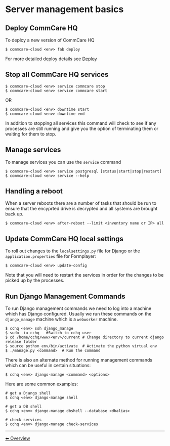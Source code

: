 # Server management basics

## Deploy CommCare HQ
To deploy a new version of CommCare HQ

```
$ commcare-cloud <env> fab deploy
```

For more detailed deploy details see [Deploy](deploy.md)

## Stop all CommCare HQ services
```
$ commcare-cloud <env> service commcare stop
$ commcare-cloud <env> service commcare start
```

OR

```
$ commcare-cloud <env> downtime start
$ commcare-cloud <env> downtime end
```

In addition to stopping all services this command will
check to see if any processes are still running and give you the
option of terminating them or waiting for them to stop.

## Manage services
To manage services you can use the `service` command
```
$ commcare-cloud <env> service postgresql [status|start|stop|restart]
$ commcare-cloud <env> service --help
```

## Handling a reboot
When a server reboots there are a number of tasks that should be run
to ensure that the encyprted drive is decrypted and all systems are
brought back up.
```
$ commcare-cloud <env> after-reboot --limit <inventory name or IP> all
```

## Update CommCare HQ local settings
To roll out changes to the `localsettings.py` file for Django
or the `application.properties` file for Formplayer:
```
$ commcare-cloud <env> update-config
```

Note that you will need to restart the services in order for the changes
to be picked up by the processes.

## Run Django Management Commands
To run Django management commands we need to log into a machine which has Django configured. Usually we run these commands on the `django_manage` machine which is a `webworker` machine.
```
$ cchq <env> ssh django_manage
$ sudo -iu cchq   #Switch to cchq user
$ cd /home/cchq/www/<env>/current # Change directory to current django release folder
$ source python_env/bin/activate  # Activate the python virtual env
$ ./manage.py <command>  # Run the command
```

There is also an alternate method for running management commands which can be useful in certain situations:

```
$ cchq <env> django-manage <command> <options>
```

Here are some common examples:

```
# get a Django shell
$ cchq <env> django-manage shell

# get a DB shell
$ cchq <env> django-manage dbshell --database <dbalias>

# check services
$ cchq <env> django-manage check-services
```
---

[︎⬅︎ Overview](..)
